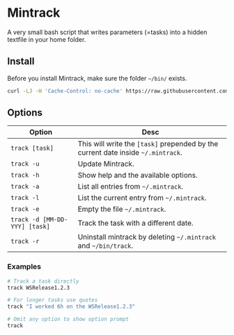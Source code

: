 # Mintrack

A very small bash script that writes parameters (=tasks) into a hidden textfile in your home folder.

## Install

Before you install Mintrack, make sure the folder `~/bin/` exists.

```bash
curl -LJ -H 'Cache-Control: no-cache' https://raw.githubusercontent.com/LeaveAirykson/mintrack/master/mintrack.sh > ~/bin/track
```

## Options
|Option|Desc|
|---|---|
|`track [task]`|This will write the `[task]` prepended by the current date inside `~/.mintrack`.|
|`track -u`|Update Mintrack.|
|`track -h`|Show help and the available options.|
|`track -a`|List all entries from `~/.mintrack`.|
|`track -l`|List the current entry from `~/.mintrack`.|
|`track -e`|Empty the file `~/.mintrack`.|
|`track -d [MM-DD-YYY] [task]`|Track the task with a different date.|
|`track -r`|Uninstall mintrack by deleting `~/.mintrack` and `~/bin/track`.|

### Examples
```bash
# Track a task directly
track WSRelease1.2.3

# For longer tasks use quotes
track "I worked 6h on the WSRelease1.2.3"

# Omit any option to show option prompt
track
```